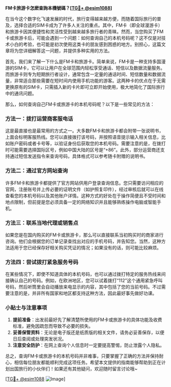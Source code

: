 **FM卡旅游卡怎麽查詢本機號碼？[[TG💪+ @esim1088](https://t.me/s/esim1088)]**

在当今这个数字化飞速发展的时代，旅行变得越来越方便，而随着国际旅行的普及，选择合适的SIM卡成为了许多人关注的重点。其中，FM卡（即全球漫游卡）和旅游卡因其便捷性和灵活性受到越来越多旅行者的青睐。然而，当您购买了FM卡或旅游卡后，可能会遇到一个问题：如何查询自己的本机号码呢？这不仅是对技术小白的考验，也可能是初次使用这类卡的朋友感到困惑的地方。别担心，这篇文章将为您详细解答这一问题，并提供多种实用的方法。

首先，我们来了解一下什么是FM卡和旅游卡。简单来说，FM卡是一种支持多国漫游的SIM卡，它可以让用户在全球范围内轻松享受通话、短信以及数据流量服务。而旅游卡则专为短期旅行者设计，通常包含一定量的通话时间、短信数量和数据流量，非常适合那些需要在短时间内使用手机功能的游客。这两种卡的优点在于无需更换原有的SIM卡，只需插入新的卡片即可立即开始使用，极大地简化了国际旅行中的通讯问题。

那么，如何查询自己FM卡或旅游卡的本机号码呢？以下是一些常见的方法：

### 方法一：拨打运营商客服电话

这是最直接也是最常用的方式之一。大多数FM卡和旅游卡都会附带一张说明书，上面会标明客服热线。您可以直接拨打该号码，并按照语音提示输入相关信息，比如账户密码或者卡号等，以验证身份后获取您的本机号码。需要注意的是，在拨打时可能需要选择国际区号，例如中国大陆的区号是“+86”。此外，部分运营商还支持通过短信发送指令来查询号码，具体格式可以参考随卡附赠的说明书。

### 方法二：通过官方网站查询

许多FM卡和旅游卡都提供了官方网站供用户登录查询信息。您只需要访问相应的官网，注册账号并上传必要的证明文件（如护照复印件），经过审核后就可以在线查看您的本机号码以及其他账户详情。这种方式的好处在于操作简便且不受时间和地点限制，但前提是您必须具备一定的网络知识并且能够熟练操作电脑或智能手机。

### 方法三：联系当地代理或销售点

如果您是在国内购买的FM卡或旅游卡，那么可以直接联系当初购买时的商家进行咨询。他们会根据您的订单记录查找出对应的手机号码，并告知您。当然，这种方法适用于您已经保存好相关购买凭证的情况；如果没有的话，则可能比较麻烦。

### 方法四：尝试拨打紧急服务号码

在某些情况下，即使不知道具体的本机号码，也可以通过拨打特定的服务热线来间接确认自己的号码。例如，在欧洲地区，您可以试着拨打“112”这个通用紧急呼叫号码，然后听筒里会自动播放来电显示的内容，其中包括了您的当前号码。不过需要注意的是，并非所有国家和地区都支持这种方法，因此最好事先做好功课。

### 小贴士与注意事项

1. **提前准备**：出发前最好先了解清楚所使用的FM卡或旅游卡的具体功能及收费标准，避免因疏忽而导致不必要的损失。
2. **妥善保管资料**：无论是电子版还是纸质版的相关文件，请务必妥善保存，以便日后查阅或处理突发状况。
3. **注意安全防护**：在网上查询个人信息时一定要提高警惕，防止泄露个人隐私。

总之，查询FM卡或旅游卡的本机号码并非难事，只要掌握了正确的方法并保持耐心，相信每位朋友都能顺利完成这项任务。希望本文提供的指南能够帮助到正在计划出国旅行的小伙伴们！如果还有其他疑问，欢迎随时留言讨论哦~

[[TG💪+ @esim1088](https://t.me/s/esim1088) ![Image](https://i.postimg.cc/4NQfJmqS/Snipaste-2025-05-13-00-14-12.png)]